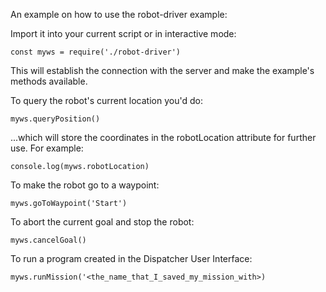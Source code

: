 An example on how to use the robot-driver example:

Import it into your current script or in interactive mode:

``const myws = require('./robot-driver')``

This will establish the connection with the server and make the  example's methods available.

To query the robot's current location you'd do:

``myws.queryPosition()``

...which will store the coordinates in the robotLocation attribute for further use. For example:

``console.log(myws.robotLocation)``

To make the robot go to a waypoint:

``myws.goToWaypoint('Start')``


To abort the current goal and stop the robot:

``myws.cancelGoal()``

To run a program created in the Dispatcher User Interface:

``myws.runMission('<the_name_that_I_saved_my_mission_with>)``
